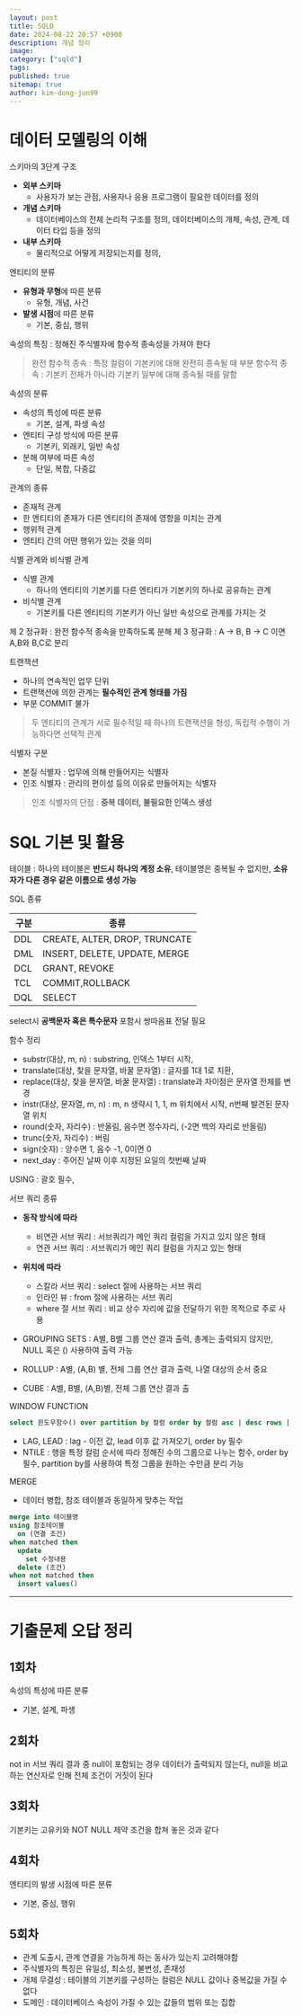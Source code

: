 ```yaml
---
layout: post
title: SQLD
date: 2024-08-22 20:57 +0900
description: 개념 정리
image:
category: ["sqld"]
tags:
published: true
sitemap: true
author: kim-dong-jun99
---
```

# 데이터 모델링의 이해

스키마의 3단계 구조
- **외부 스키마**
  - 사용자가 보는 관점, 사용자나 응용 프로그램이 필요한 데이터를 정의
- **개념 스키마**
  - 데이터베이스의 전체 논리적 구조를 정의, 데이터베이스의 개체, 속성, 관계, 데이터 타입 등을 정의
- **내부 스키마**
  - 물리적으로 어떻게 저장되는지를 정의,


엔티티의 분류
- **유형과 무형**에 따른 분류
  - 유형, 개념, 사건
- **발생 시점**에 따른 분류
  - 기본, 중심, 행위


속성의 특징 : 정해진 주식별자에 함수적 종속성을 가져야 한다

> 완전 함수적 종속 : 특정 컬럼이 기본키에 대해 완전히 종속될 때
> 부분 함수적 종속 : 기본키 전체가 아니라 기본키 일부에 대해 종속될 때를 말함

속성의 분류
- 속성의 특성에 따른 분류
  - 기본, 설계, 파생 속성
- 엔티티 구성 방식에 따른 분류
  - 기본키, 외래키, 일반 속성
- 분해 여부에 따른 속성
  - 단일, 복합, 다중값


관계의 종류
- 존재적 관계
- 한 엔티티의 존재가 다른 엔티티의 존재에 영향을 미치는 관계
- 행위적 관계
- 엔티티 간의 어떤 행위가 있는 것을 의미


식별 관계와 비식별 관계
- 식별 관계
  - 하나의 엔티티의 기본키를 다른 엔티티가 기본키의 하나로 공유하는 관계
- 비식별 관계
  - 기본키를 다른 엔티티의 기본키가 아닌 일반 속성으로 관계를 가지는 것


제 2 정규화 : 완전 함수적 종속을 만족하도록 분해
제 3 정규화 : A -> B, B -> C 이면 A,B와 B,C로 분리


트랜잭션
- 하나의 연속적인 업무 단위
- 트랜잭션에 의한 관계는 **필수적인 관계 형태를 가짐**
- 부분 COMMIT 불가

> 두 엔티티의 관계가 서로 필수적일 때 하나의 트랜잭션을 형성, 독립적 수행이 가능하다면 선택적 관계

식별자 구분
- 본질 식별자 : 업무에 의해 만들어지는 식별자
- 인조 식별자 : 관리의 편이성 등의 이유로 만들어지는 식별자

> 인조 식별자의 단점 : **중복 데이터, 불필요한 인덱스 생성**

# SQL 기본 및 활용

테이블 : 하나의 테이블은 **반드시 하나의 계정 소유**, 테이블명은 중복될 수 없지만, **소유자가 다른 경우 같은 이름으로 생성 가능**

SQL 종류

| 구분 | 종류 |
|------|------|
|DDL|CREATE, ALTER, DROP, TRUNCATE|
|DML|INSERT, DELETE, UPDATE, MERGE|
|DCL|GRANT, REVOKE|
|TCL|COMMIT,ROLLBACK|
|DQL|SELECT|

select시 **공백문자 혹은 특수문자** 포함시 쌍따옴표 전달 필요

함수 정리
- substr(대상, m, n) : substring, 인덱스 1부터 시작,
- translate(대상, 찾을 문자열, 바꿀 문자열) : 글자를 1대 1로 치환,
- replace(대상, 찾을 문자열, 바꿀 문자열) : translate과 차이점은 문자열 전체를 변경
- instr(대상, 문자열, m, n) : m, n 생략시 1, 1, m 위치에서 시작, n번째 발견된 문자열 위치
- round(숫자, 자리수) : 반올림, 음수면 정수자리, (-2면 백의 자리로 반올림)
- trunc(숫자, 자리수) : 버림
- sign(숫자) : 양수면 1, 음수 -1, 0이면 0
- next_day : 주어진 날짜 이후 지정된 요일의 첫번째 날짜


USING : 괄호 필수,

서브 쿼리 종류
- **동작 방식에 따라**
  - 비연관 서브 쿼리 : 서브쿼리가 메인 쿼리 컬럼을 가지고 있지 않은 형태
  - 연관 서브 쿼리 : 서브쿼리가 메인 쿼리 컬럼을 가지고 있는 형태
- **위치에 따라**
  - 스칼라 서브 쿼리 : select 절에 사용하는 서브 쿼리
  - 인라인 뷰 : from 절에 사용하는 서브 쿼리
  - where 절 서브 쿼리 : 비교 상수 자리에 값을 전달하기 위한 목적으로 주로 사용


- GROUPING SETS : A별, B별 그룹 연산 결과 출력, 총계는 출력되지 않지만, NULL 혹은 () 사용하여 출력 가능
- ROLLUP : A별, (A,B) 별, 전체 그룹 연산 결과 출력, 나열 대상의 순서 중요
- CUBE : A별, B별, (A,B)별, 전체 그룹 연산 결과 출


WINDOW FUNCTION
```sql
select 윈도우함수() over partition by 컬럼 order by 컬럼 asc | desc rows | range between a and b
```

- LAG, LEAD : lag - 이전 값, lead 이후 값 가져오기, order by 필수
- NTILE : 행을 특정 컬럼 순서에 따라 정해진 수의 그룹으로 나누는 함수, order by 필수, partition by를 사용하여 특정 그룹을 원하는 수만큼 분리 가능


MERGE
- 데이터 병합, 참조 테이블과 동일하게 맞추는 작업

```sql
merge into 테이블명
using 참조테이블
  on (연결 조건)
when matched then 
  update 
    set 수정내용
  delete (조건)
when not matched then
  insert values()
```

---

# 기출문제 오답 정리

## 1회차

속성의 특성에 따른 분류
- 기본, 설계, 파생


## 2회차

not in 서브 쿼리 결과 중 null이 포함되는 경우 데이터가 출력되지 않는다, null을 비교하는 연산자로 인해 전체 조건이 거짓이 된다

## 3회차

기본키는 고유키와 NOT NULL 제약 조건을 합쳐 놓은 것과 같다

## 4회차

엔티티의 발생 시점에 따른 분류
- 기본, 중심, 행위

## 5회차

- 관계 도출시, 관계 연결을 가능하게 하는 동사가 있는지 고려해야함
- 주식별자의 특징은 유일성, 최소성, 불변성, 존재성
- 개체 무결성 : 테이블의 기본키를 구성하는 컬럼은 NULL 값이나 중복값을 가질 수 없다
- 도메인 : 데이터베이스 속성이 가질 수 있는 값들의 범위 또는 집합


